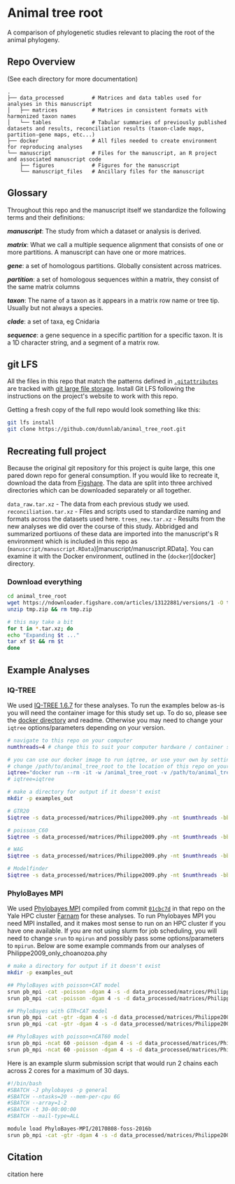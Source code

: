 # Animal tree root

A comparison of phylogenetic studies relevant to placing the root of the animal phylogeny.

## Repo Overview

(See each directory for more documentation)

``` text
.
├── data_processed         # Matrices and data tables used for analyses in this manuscript
│   ├── matrices           # Matrices in consistent formats with harmonized taxon names
│   └── tables             # Tabular summaries of previously published datasets and results, reconciliation results (taxon-clade maps, partition-gene maps, etc...)
├── docker                 # All files needed to create environment for reproducing analyses
└── manuscript             # Files for the manuscript, an R project and associated manuscript code
    ├── figures            # Figures for the manuscript
    └── manuscript_files   # Ancillary files for the manuscript
```

## Glossary

Throughout this repo and the manuscript itself we standardize the following terms and their definitions:

**_manuscript_**: The study from which a dataset or analysis is derived.

**_matrix_**: What we call a multiple sequence alignment that consists of one or more partitions. A manuscript can have one or more matrices.

**_gene_**: a set of homologous partitions. Globally consistent across matrices.

**_partition_**: a set of homologous sequences within a matrix, they consist of the same matrix columns

**_taxon_**: The name of a taxon as it appears in a matrix row name or tree tip. Usually but not always a species.

**_clade_**: a set of taxa, eg Cnidaria

**_sequence_**: a gene sequence in a specific partition for a specific taxon. It is a 1D character string, and a segment of a matrix row.

## git LFS

All the files in this repo that match the patterns defined in [`.gitattributes`](.gitattributes) are tracked with [git large file storage](https://git-lfs.github.com/). Install Git LFS following the instructions on the project's website to work with this repo.

Getting a fresh copy of the full repo would look something like this:

``` bash
git lfs install
git clone https://github.com/dunnlab/animal_tree_root.git
```

## Recreating full project

Because the original git repository for this project is quite large, this one pared down repo for general consumption. If you would like to recreate it, download the data from [Figshare](https://doi.org/10.6084/m9.figshare.13122881.v1). The data are split into three archived directories which can be downloaded separately or all together.

`data_raw.tar.xz` - The data from each previous study we used.
`reconciliation.tar.xz` - Files and scripts used to standardize naming and formats across the datasets used here.
`trees_new.tar.xz` - Results from the new analyses we did over the course of this study. Abbridged and summarized portiuons of these data are imported into the manuscript's R environment which is included in this repo as (`manuscript/manuscript.RData`)[manuscript/manuscript.RData]. You can examine it with the Docker environment, outlined in the (`docker`)[docker] directory.

### Download everything

``` bash
cd animal_tree_root
wget https://ndownloader.figshare.com/articles/13122881/versions/1 -O tmp.zip
unzip tmp.zip && rm tmp.zip

# this may take a bit
for t in *.tar.xz; do
echo "Expanding $t ..."
tar xf $t && rm $t
done
```

## Example Analyses

### IQ-TREE

We used [IQ-TREE 1.6.7](https://github.com/Cibiv/IQ-TREE/releases/tag/v1.6.7) for these analyses. To run the examples below as-is you will need the container image for this study set up. To do so, please see the [docker directory](docker/) and readme. Otherwise you may need to change your `iqtree` options/parameters depending on your version.

``` bash
# navigate to this repo on your computer
numthreads=4 # change this to suit your computer hardware / container settings

# you can use our docker image to run iqtree, or use your own by setting the variable iqtree=iqtree
# change /path/to/animal_tree_root to the location of this repo on your computer
iqtree="docker run --rm -it -w /animal_tree_root -v /path/to/animal_tree_root:/animal_tree_root animal_tree_root iqtree"
# iqtree=iqtree

# make a directory for output if it doesn't exist
mkdir -p examples_out

# GTR20
$iqtree -s data_processed/matrices/Philippe2009.phy -nt $numthreads -bb 1000 -m GTR20+F+G -pre examples_out/Philippe2009.GTR20 -wbt

# poisson_C60
$iqtree -s data_processed/matrices/Philippe2009.phy -nt $numthreads -bb 1000 -m Poisson+C60+F+G -pre examples_out/Philippe2009.poisson_C60 -wbt

# WAG
$iqtree -s data_processed/matrices/Philippe2009.phy -nt $numthreads -bb 1000 -m WAG+F+G -pre examples_out/Philippe2009.WAG -wbt

# Modelfinder
$iqtree -s data_processed/matrices/Philippe2009.phy -nt $numthreads -bb 1000 -mset LG,GTR20,WAG,Poisson -madd Poisson+C10+F+G,Poisson+C20+F+G,Poisson+C30+F+G,Poisson+C40+F+G,Poisson+C50+F+G,Poisson+C60+F+G,WAG+C10+F+G,WAG+C20+F+G,WAG+C30+F+G,WAG+C40+F+G,WAG+C50+F+G,WAG+C60+F+G,LG+C10+F+G,LG+C20+F+G,LG+C30+F+G,LG+C40+F+G,LG+C50+F+G,LG+C60+F+G -pre exampples_out/Philippe2009.model_test -wbt
```

### PhyloBayes MPI

We used [Phylobayes MPI](https://github.com/bayesiancook/pbmpi) compiled from commit [`01cbc7d`](https://github.com/bayesiancook/pbmpi/tree/01cbc7d9d9f192eb7be0e1dc7614169d444faa3d) in that repo on the Yale HPC cluster [Farnam](https://docs.ycrc.yale.edu/clusters-at-yale/clusters/farnam/) for these analyses. To run Phylobayes MPI you need MPI installed, and it makes most sense to run on an HPC cluster if you have one available. If you are not using slurm for job scheduling, you will need to change `srun` to `mpirun` and possibly pass some options/parameters to `mpirun`. Below are some example commands from our analyses of Philippe2009_only_choanozoa.phy

``` bash
# make a directory for output if it doesn't exist
mkdir -p examples_out

## PhyloBayes with poisson+CAT model
srun pb_mpi -cat -poisson -dgam 4 -s -d data_processed/matrices/Philippe2009_only_choanozoa.phy examples_out/Philippe2009_only_choanozoa.phy_Poisson_CAT_Chain_1
srun pb_mpi -cat -poisson -dgam 4 -s -d data_processed/matrices/Philippe2009_only_choanozoa.phy examples_out/Philippe2009_only_choanozoa.phy_Poisson_CAT_Chain_2

## PhyloBayes with GTR+CAT model
srun pb_mpi -cat -gtr -dgam 4 -s -d data_processed/matrices/Philippe2009_only_choanozoa.phy examples_out/Philippe2009_only_choanozoa.phy_GTR_CAT_Chain_1
srun pb_mpi -cat -gtr -dgam 4 -s -d data_processed/matrices/Philippe2009_only_choanozoa.phy examples_out/Philippe2009_only_choanozoa.phy_GTR_CAT_Chain_2

## PhyloBayes with poisson+nCAT60 model
srun pb_mpi -ncat 60 -poisson -dgam 4 -s -d data_processed/matrices/Philippe2009_only_choanozoa.phy examples_out/Philippe2009_only_choanozoa.phy_Poisson_CAT60_Chain_1
srun pb_mpi -ncat 60 -poisson -dgam 4 -s -d data_processed/matrices/Philippe2009_only_choanozoa.phy examples_out/Philippe2009_only_choanozoa.phy_Poisson_CAT60_Chain_2
```

Here is an example slurm submission script that would run 2 chains each across 2 cores for a maximum of 30 days.

``` bash
#!/bin/bash
#SBATCH -J phylobayes -p general
#SBATCH --ntasks=20 --mem-per-cpu 6G
#SBATCH --array=1-2
#SBATCH -t 30-00:00:00
#SBATCH --mail-type=ALL

module load PhyloBayes-MPI/20170808-foss-2016b
srun pb_mpi -cat -gtr -dgam 4 -s -d data_processed/matrices/Philippe2009_only_choanozoa.phy examples_out/Philippe2009_only_choanozoa.phy_GTR_CAT_Chain_${SLURM_ARRAY_TASK_ID}
```

## Citation

citation here
